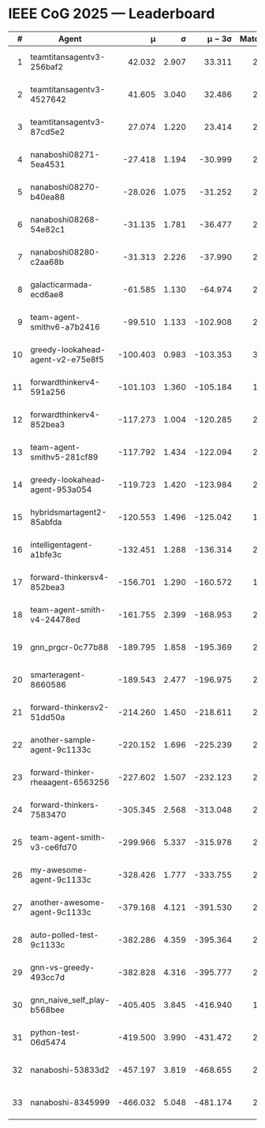 # IEEE CoG 2025 — Leaderboard

| # | Agent | μ | σ | μ − 3σ | Matches | Updated |
|---:|---|---:|---:|---:|---:|---|
| 1 | teamtitansagentv3-256baf2 | 42.032 | 2.907 | 33.311 | 2738 | 2025-09-01 13:37 |
| 2 | teamtitansagentv3-4527642 | 41.605 | 3.040 | 32.486 | 2180 | 2025-09-01 13:37 |
| 3 | teamtitansagentv3-87cd5e2 | 27.074 | 1.220 | 23.414 | 2298 | 2025-09-01 13:37 |
| 4 | nanaboshi08271-5ea4531 | -27.418 | 1.194 | -30.999 | 2440 | 2025-09-01 13:37 |
| 5 | nanaboshi08270-b40ea88 | -28.026 | 1.075 | -31.252 | 2600 | 2025-09-01 13:37 |
| 6 | nanaboshi08268-54e82c1 | -31.135 | 1.781 | -36.477 | 2560 | 2025-09-01 13:37 |
| 7 | nanaboshi08280-c2aa68b | -31.313 | 2.226 | -37.990 | 2660 | 2025-09-01 13:37 |
| 8 | galacticarmada-ecd6ae8 | -61.585 | 1.130 | -64.974 | 2340 | 2025-09-01 13:37 |
| 9 | team-agent-smithv6-a7b2416 | -99.510 | 1.133 | -102.908 | 2940 | 2025-09-01 13:37 |
| 10 | greedy-lookahead-agent-v2-e75e8f5 | -100.403 | 0.983 | -103.353 | 3008 | 2025-09-01 13:37 |
| 11 | forwardthinkerv4-591a256 | -101.103 | 1.360 | -105.184 | 1951 | 2025-09-01 13:37 |
| 12 | forwardthinkerv4-852bea3 | -117.273 | 1.004 | -120.285 | 2235 | 2025-09-01 13:37 |
| 13 | team-agent-smithv5-281cf89 | -117.792 | 1.434 | -122.094 | 2560 | 2025-09-01 13:37 |
| 14 | greedy-lookahead-agent-953a054 | -119.723 | 1.420 | -123.984 | 2708 | 2025-09-01 13:37 |
| 15 | hybridsmartagent2-85abfda | -120.553 | 1.496 | -125.042 | 1875 | 2025-09-01 13:37 |
| 16 | intelligentagent-a1bfe3c | -132.451 | 1.288 | -136.314 | 2302 | 2025-09-01 13:37 |
| 17 | forward-thinkersv4-852bea3 | -156.701 | 1.290 | -160.572 | 1861 | 2025-09-01 13:37 |
| 18 | team-agent-smith-v4-24478ed | -161.755 | 2.399 | -168.953 | 2460 | 2025-09-01 13:37 |
| 19 | gnn_prgcr-0c77b88 | -189.795 | 1.858 | -195.369 | 2160 | 2025-09-01 13:37 |
| 20 | smarteragent-8660586 | -189.543 | 2.477 | -196.975 | 2084 | 2025-09-01 13:37 |
| 21 | forward-thinkersv2-51dd50a | -214.260 | 1.450 | -218.611 | 2236 | 2025-09-01 13:37 |
| 22 | another-sample-agent-9c1133c | -220.152 | 1.696 | -225.239 | 2760 | 2025-09-01 13:37 |
| 23 | forward-thinker-rheaagent-6563256 | -227.602 | 1.507 | -232.123 | 2736 | 2025-09-01 13:37 |
| 24 | forward-thinkers-7583470 | -305.345 | 2.568 | -313.048 | 2520 | 2025-09-01 13:37 |
| 25 | team-agent-smith-v3-ce6fd70 | -299.966 | 5.337 | -315.978 | 2240 | 2025-09-01 13:37 |
| 26 | my-awesome-agent-9c1133c | -328.426 | 1.777 | -333.755 | 2580 | 2025-09-01 13:37 |
| 27 | another-awesome-agent-9c1133c | -379.168 | 4.121 | -391.530 | 2640 | 2025-09-01 13:37 |
| 28 | auto-polled-test-9c1133c | -382.286 | 4.359 | -395.364 | 2840 | 2025-09-01 13:37 |
| 29 | gnn-vs-greedy-493cc7d | -382.828 | 4.316 | -395.777 | 2320 | 2025-09-01 13:37 |
| 30 | gnn_naive_self_play-b568bee | -405.405 | 3.845 | -416.940 | 1440 | 2025-09-01 13:37 |
| 31 | python-test-06d5474 | -419.500 | 3.990 | -431.472 | 2000 | 2025-09-01 13:37 |
| 32 | nanaboshi-53833d2 | -457.197 | 3.819 | -468.655 | 2440 | 2025-09-01 13:37 |
| 33 | nanaboshi-8345999 | -466.032 | 5.048 | -481.174 | 2260 | 2025-09-01 13:37 |
